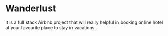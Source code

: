 # Wanderlust
It is a full stack Airbnb project that will really helpful in booking online hotel at your favourite place to stay in vacations.
